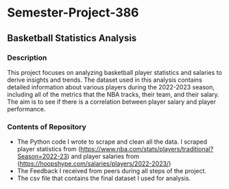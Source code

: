 # Semester-Project-386

## Basketball Statistics Analysis
### Description
This project focuses on analyzing basketball player statistics and salaries to derive insights and trends. The dataset used in this analysis contains detailed information about various players during the 2022-2023 season, including all of the metrics that the NBA tracks, their team, and their salary. The aim is to see if there is a correlation between player salary and player performance.

### Contents of Repository
- The Python code I wrote to scrape and clean all the data. I scraped player statistics from (https://www.nba.com/stats/players/traditional?Season=2022-23) and player salaries from (https://hoopshype.com/salaries/players/2022-2023/)
- The Feedback I received from peers during all steps of the project.
- The csv file that contains the final dataset I used for analysis.

